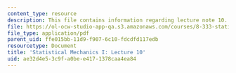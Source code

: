 ```yaml
---
content_type: resource
description: This file contains information regarding lecture note 10.
file: https://ol-ocw-studio-app-qa.s3.amazonaws.com/courses/8-333-statistical-mechanics-i-statistical-mechanics-of-particles-fall-2013/ae32d4e53c9fa0bee4171378caa4ea84_MIT8_333F13_Lec10.pdf
file_type: application/pdf
parent_uid: ffe015bb-11d9-f907-6c10-fdcdfd117edb
resourcetype: Document
title: 'Statistical Mechanics I: Lecture 10'
uid: ae32d4e5-3c9f-a0be-e417-1378caa4ea84
---
```

